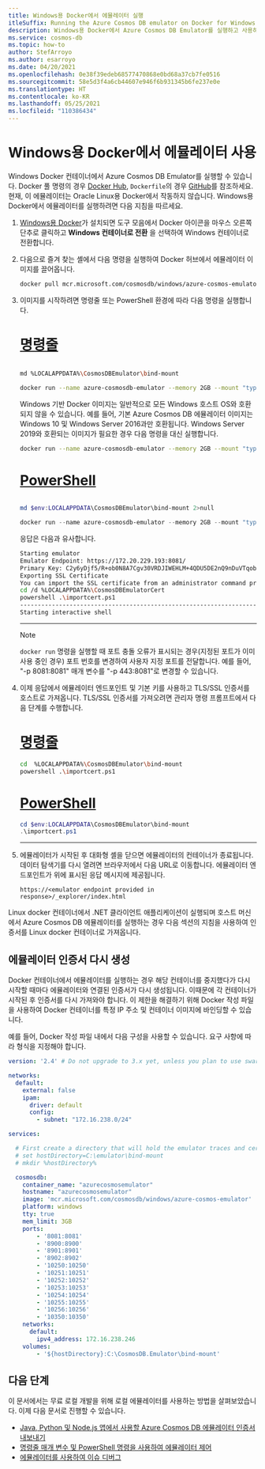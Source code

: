 ```yaml
---
title: Windows용 Docker에서 에뮬레이터 실행
itleSuffix: Running the Azure Cosmos DB emulator on Docker for Windows
description: Windows용 Docker에서 Azure Cosmos DB Emulator를 실행하고 사용하는 방법을 알아봅니다. 이 에뮬레이터를 사용하여 Azure 구독을 구입하지 않고도 무료로 로컬에서 애플리케이션을 개발하고 테스트할 수 있습니다.
ms.service: cosmos-db
ms.topic: how-to
author: StefArroyo
ms.author: esarroyo
ms.date: 04/20/2021
ms.openlocfilehash: 0e38f39edeb68577470868e0bd68a37cb7fe0516
ms.sourcegitcommit: 58e5d3f4a6cb44607e946f6b931345b6fe237e0e
ms.translationtype: HT
ms.contentlocale: ko-KR
ms.lasthandoff: 05/25/2021
ms.locfileid: "110386434"
---
```

# <a name="use-the-emulator-on-docker-for-windows"></a><a id="run-on-windows-docker"></a>Windows용 Docker에서 에뮬레이터 사용

Windows Docker 컨테이너에서 Azure Cosmos DB Emulator를 실행할 수 있습니다. Docker 풀 명령의 경우 [Docker Hub](https://hub.docker.com/r/microsoft/azure-cosmosdb-emulator/), `Dockerfile`의 경우 [GitHub](https://github.com/Azure/azure-cosmos-db-emulator-docker)를 참조하세요. 현재, 이 에뮬레이터는 Oracle Linux용 Docker에서 작동하지 않습니다. Windows용 Docker에서 에뮬레이터를 실행하려면 다음 지침을 따르세요.

1. [Windows용 Docker](https://www.docker.com/docker-windows)가 설치되면 도구 모음에서 Docker 아이콘을 마우스 오른쪽 단추로 클릭하고 **Windows 컨테이너로 전환** 을 선택하여 Windows 컨테이너로 전환합니다.

1. 다음으로 즐겨 찾는 셸에서 다음 명령을 실행하여 Docker 허브에서 에뮬레이터 이미지를 끌어옵니다.

   ```bash
   docker pull mcr.microsoft.com/cosmosdb/windows/azure-cosmos-emulator
   ```

1. 이미지를 시작하려면 명령줄 또는 PowerShell 환경에 따라 다음 명령을 실행합니다.

   # <a name="command-line"></a>[명령줄](#tab/cli)

   ```bash

   md %LOCALAPPDATA%\CosmosDBEmulator\bind-mount

   docker run --name azure-cosmosdb-emulator --memory 2GB --mount "type=bind,source=%LOCALAPPDATA%\CosmosDBEmulator\bind-mount,destination=C:\CosmosDB.Emulator\bind-mount" --interactive --tty -p 8081:8081 -p 8900:8900 -p 8901:8901 -p 8902:8902 -p 10250:10250 -p 10251:10251 -p 10252:10252 -p 10253:10253 -p 10254:10254 -p 10255:10255 -p 10256:10256 -p 10350:10350 mcr.microsoft.com/cosmosdb/windows/azure-cosmos-emulator
   ```
   Windows 기반 Docker 이미지는 일반적으로 모든 Windows 호스트 OS와 호환되지 않을 수 있습니다. 예를 들어, 기본 Azure Cosmos DB 에뮬레이터 이미지는 Windows 10 및 Windows Server 2016과만 호환됩니다. Windows Server 2019와 호환되는 이미지가 필요한 경우 다음 명령을 대신 실행합니다.

   ```bash
   docker run --name azure-cosmosdb-emulator --memory 2GB --mount "type=bind,source=%hostDirectory%,destination=C:\CosmosDB.Emulator\bind-mount" --interactive --tty -p 8081:8081 -p 8900:8900 -p 8901:8901 -p 8902:8902 -p 10250:10250 -p 10251:10251 -p 10252:10252 -p 10253:10253 -p 10254:10254 -p 10255:10255 -p 10256:10256 -p 10350:10350 mcr.microsoft.com/cosmosdb/winsrv2019/azure-cosmos-emulator:latest
   ```

   # <a name="powershell"></a>[PowerShell](#tab/powershell)

   ```powershell

   md $env:LOCALAPPDATA\CosmosDBEmulator\bind-mount 2>null

   docker run --name azure-cosmosdb-emulator --memory 2GB --mount "type=bind,source=$env:LOCALAPPDATA\CosmosDBEmulator\bind-mount,destination=C:\CosmosDB.Emulator\bind-mount" --interactive --tty -p 8081:8081 -p 8900:8900 -p 8901:8901 -p 8902:8902 -p 10250:10250 -p 10251:10251 -p 10252:10252 -p 10253:10253 -p 10254:10254 -p 10255:10255 -p 10256:10256 -p 10350:10350 mcr.microsoft.com/cosmosdb/windows/azure-cosmos-emulator

   ```

   응답은 다음과 유사합니다.

   ```bash
   Starting emulator
   Emulator Endpoint: https://172.20.229.193:8081/
   Primary Key: C2y6yDjf5/R+ob0N8A7Cgv30VRDJIWEHLM+4QDU5DE2nQ9nDuVTqobD4b8mGGyPMbIZnqyMsEcaGQy67XIw/Jw==
   Exporting SSL Certificate
   You can import the SSL certificate from an administrator command prompt on the host by running:
   cd /d %LOCALAPPDATA%\CosmosDBEmulatorCert
   powershell .\importcert.ps1
   --------------------------------------------------------------------------------------------------
   Starting interactive shell
   ```
   ---

   > [!NOTE]
   > `docker run` 명령을 실행할 때 포트 충돌 오류가 표시되는 경우(지정된 포트가 이미 사용 중인 경우) 포트 번호를 변경하여 사용자 지정 포트를 전달합니다. 예를 들어, "-p 8081:8081" 매개 변수를 "-p 443:8081"로 변경할 수 있습니다.

1. 이제 응답에서 에뮬레이터 엔드포인트 및 기본 키를 사용하고 TLS/SSL 인증서를 호스트로 가져옵니다. TLS/SSL 인증서를 가져오려면 관리자 명령 프롬프트에서 다음 단계를 수행합니다.

   # <a name="command-line"></a>[명령줄](#tab/cli)

   ```bash
   cd  %LOCALAPPDATA%\CosmosDBEmulator\bind-mount
   powershell .\importcert.ps1
   ```

   # <a name="powershell"></a>[PowerShell](#tab/powershell)

   ```powershell
   cd $env:LOCALAPPDATA\CosmosDBEmulator\bind-mount
   .\importcert.ps1
   ```
   ---

1. 에뮬레이터가 시작된 후 대화형 셸을 닫으면 에뮬레이터의 컨테이너가 종료됩니다. 데이터 탐색기를 다시 열려면 브라우저에서 다음 URL로 이동합니다. 에뮬레이터 엔드포인트가 위에 표시된 응답 메시지에 제공됩니다.

   `https://<emulator endpoint provided in response>/_explorer/index.html`

Linux docker 컨테이너에서 .NET 클라이언트 애플리케이션이 실행되며 호스트 머신에서 Azure Cosmos DB 에뮬레이터를 실행하는 경우 다음 섹션의 지침을 사용하여 인증서를 Linux docker 컨테이너로 가져옵니다.

## <a name="regenerate-the-emulator-certificates"></a>에뮬레이터 인증서 다시 생성

Docker 컨테이너에서 에뮬레이터를 실행하는 경우 해당 컨테이너를 중지했다가 다시 시작할 때마다 에뮬레이터와 연결된 인증서가 다시 생성됩니다. 이때문에 각 컨테이너가 시작된 후 인증서를 다시 가져와야 합니다. 이 제한을 해결하기 위해 Docker 작성 파일을 사용하여 Docker 컨테이너를 특정 IP 주소 및 컨테이너 이미지에 바인딩할 수 있습니다.

예를 들어, Docker 작성 파일 내에서 다음 구성을 사용할 수 있습니다. 요구 사항에 따라 형식을 지정해야 합니다. 

```yml
version: '2.4' # Do not upgrade to 3.x yet, unless you plan to use swarm/docker stack: https://github.com/docker/compose/issues/4513

networks:
  default:
    external: false
    ipam:
      driver: default
      config:
        - subnet: "172.16.238.0/24"

services:

  # First create a directory that will hold the emulator traces and certificate to be imported
  # set hostDirectory=C:\emulator\bind-mount
  # mkdir %hostDirectory%

  cosmosdb:
    container_name: "azurecosmosemulator"
    hostname: "azurecosmosemulator"
    image: 'mcr.microsoft.com/cosmosdb/windows/azure-cosmos-emulator'
    platform: windows
    tty: true
    mem_limit: 3GB
    ports:
        - '8081:8081'
        - '8900:8900'
        - '8901:8901'
        - '8902:8902'
        - '10250:10250'
        - '10251:10251'
        - '10252:10252'
        - '10253:10253'
        - '10254:10254'
        - '10255:10255'
        - '10256:10256'
        - '10350:10350'
    networks:
      default:
        ipv4_address: 172.16.238.246
    volumes:
        - '${hostDirectory}:C:\CosmosDB.Emulator\bind-mount'
```

## <a name="next-steps"></a>다음 단계

이 문서에서는 무료 로컬 개발을 위해 로컬 에뮬레이터를 사용하는 방법을 살펴보았습니다. 이제 다음 문서로 진행할 수 있습니다.

* [Java, Python 및 Node.js 앱에서 사용할 Azure Cosmos DB 에뮬레이터 인증서 내보내기](local-emulator-export-ssl-certificates.md)
* [명령줄 매개 변수 및 PowerShell 명령을 사용하여 에뮬레이터 제어](emulator-command-line-parameters.md)
* [에뮬레이터를 사용하여 이슈 디버그](troubleshoot-local-emulator.md)